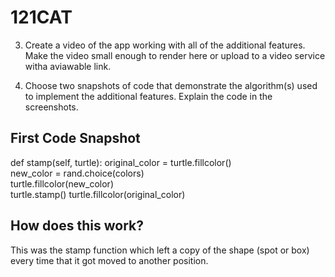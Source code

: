 
# 121CAT

3. Create a video of the app working with all of the additional features. Make the video small enough to render here or upload to a video service witha aviawable link.

4. Choose two snapshots of code that demonstrate the algorithm(s) used to implement the additional features. Explain the code in the screenshots.

## First Code Snapshot

def stamp(self, turtle):
        original_color = turtle.fillcolor()  
        new_color = rand.choice(colors)  
        turtle.fillcolor(new_color)  
        turtle.stamp() 
        turtle.fillcolor(original_color)  

## How does this work? 
This was the stamp function which left a copy of the shape (spot or box) every time that it got moved to another position. 




